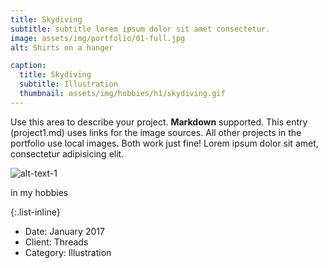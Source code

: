 ```yaml
---
title: Skydiving
subtitle: subtitle lorem ipsum dolor sit amet consectetur.
image: assets/img/portfolio/01-full.jpg
alt: Shirts on a hanger

caption:
  title: Skydiving
  subtitle: Illustration
  thumbnail: assets/img/hobbies/h1/skydiving.gif
---
```

Use this area to describe your project. **Markdown** supported. This entry (project1.md) uses links for the image sources. All other projects in the portfolio use local images. Both work just fine! Lorem ipsum dolor sit amet, consectetur adipisicing elit. 

![alt-text-1](assets/img/portfolio/03-thumbnail.jpg "title-1") 

in my hobbies

{:.list-inline}
- Date: January 2017
- Client: Threads
- Category: Illustration

